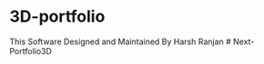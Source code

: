 ﻿# 3D-portfolio
This Software Designed and Maintained By Harsh Ranjan
#   N e x t - P o r t f o l i o 3 D  
 